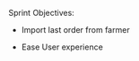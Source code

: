 Sprint Objectives:
<!-- - Divide lb options in to ratios  -->
<!-- - Decimal point total
 --><!-- - Change shipping to transportación with explicit numbers -->
<!-- - Add subtotal calculations
 -->
- Import last order from farmer
<!-- - Farmer initial to  farmer Id -->
- Ease User experience